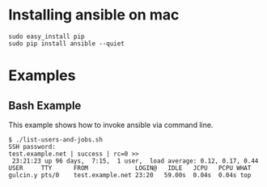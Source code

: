 Installing ansible on mac
=========================

    sudo easy_install pip
    sudo pip install ansible --quiet

Examples
========

Bash Example
------------

This example shows how to invoke ansible via command line.

    $ ./list-users-and-jobs.sh
    SSH password:
    test.example.net | success | rc=0 >>
     23:21:23 up 96 days,  7:15,  1 user,  load average: 0.12, 0.17, 0.44
    USER     TTY      FROM             LOGIN@   IDLE   JCPU   PCPU WHAT
    gulcin.y pts/0    test.example.net 23:20   59.00s  0.04s  0.04s top


